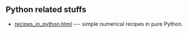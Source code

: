## Python related stuffs
- [recipes_in_python.html](recipes_in_python.html) --- simple numerical recipes in pure Python.
